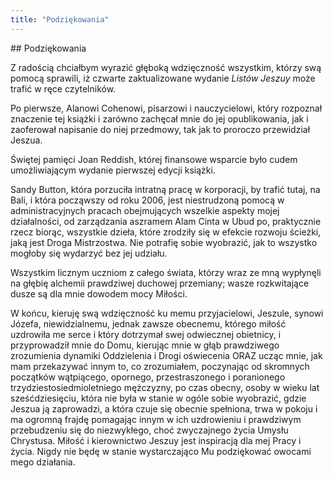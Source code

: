```yaml
---
title: "Podziękowania"
---
```


<div markdown="1" class="chHead">
## Podziękowania

</div>

Z radością chciałbym wyrazić głęboką wdzięczność wszystkim, którzy swą pomocą sprawili, iż czwarte zaktualizowane wydanie *Listów Jeszuy* może trafić w ręce czytelników.

Po pierwsze, Alanowi Cohenowi, pisarzowi i nauczycielowi, który rozpoznał znaczenie tej książki i zarówno zachęcał mnie do jej opublikowania, jak i zaoferował napisanie do niej przedmowy, tak jak to proroczo przewidział Jeszua.

Świętej pamięci Joan Reddish, której finansowe wsparcie było cudem umożliwiającym wydanie pierwszej edycji książki.

Sandy Button, która porzuciła intratną pracę w korporacji, by trafić tutaj, na Bali, i która począwszy od roku 2006, jest niestrudzoną pomocą w administracyjnych pracach obejmujących wszelkie aspekty mojej działalności, od zarządzania aszramem Alam Cinta w Ubud po, praktycznie rzecz biorąc, wszystkie dzieła, które zrodziły się w efekcie rozwoju ścieżki, jaką jest Droga Mistrzostwa. Nie potrafię sobie wyobrazić, jak to wszystko mogłoby się wydarzyć bez jej udziału.

Wszystkim licznym uczniom z całego świata, którzy wraz ze mną wypłynęli na głębię alchemii prawdziwej duchowej przemiany; wasze rozkwitające dusze są dla mnie dowodem mocy Miłości.

W końcu, kieruję swą wdzięczność ku memu przyjacielowi, Jeszule, synowi Józefa, niewidzialnemu, jednak zawsze obecnemu, którego miłość uzdrowiła me serce i który dotrzymał swej odwiecznej obietnicy, i przyprowadził mnie do Domu, kierując mnie w głąb prawdziwego zrozumienia dynamiki Oddzielenia i Drogi oświecenia ORAZ ucząc mnie, jak mam przekazywać innym to, co zrozumiałem, poczynając od skromnych początków wątpiącego, opornego, przestraszonego i poranionego trzydziestosiedmioletniego mężczyzny, po czas obecny, osoby w wieku lat sześćdziesięciu, która nie była w stanie w ogóle sobie wyobrazić, gdzie Jeszua ją zaprowadzi, a która czuje się obecnie spełniona, trwa w pokoju i ma ogromną frajdę pomagając innym w ich uzdrowieniu i prawdziwym przebudzeniu się do niezwykłego, choć zwyczajnego życia Umysłu Chrystusa. Miłość i kierownictwo Jeszuy jest inspiracją dla mej Pracy i życia. Nigdy nie będę w stanie wystarczająco Mu podziękować owocami mego działania.

